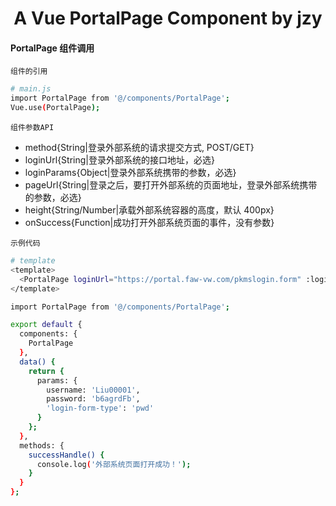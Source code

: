 <h1 align="center">
  A Vue PortalPage Component by jzy
</h1>

#### PortalPage 组件调用

`组件的引用`

```bash
# main.js
import PortalPage from '@/components/PortalPage';
Vue.use(PortalPage);
```

`组件参数API`

- method{String|登录外部系统的请求提交方式, POST/GET}
- loginUrl{String|登录外部系统的接口地址，必选}
- loginParams{Object|登录外部系统携带的参数，必选}
- pageUrl{String|登录之后，要打开外部系统的页面地址，登录外部系统携带的参数，必选}
- height{String/Number|承载外部系统容器的高度，默认 400px}
- onSuccess{Function|成功打开外部系统页面的事件，没有参数}

`示例代码`

```bash
# template
<template>
  <PortalPage loginUrl="https://portal.faw-vw.com/pkmslogin.form" :loginParams="params" pageUrl="https://portal.faw-vw.com/EP/topicSource/toInsert.do" @onSuccess="successHandle" />
</template>

import PortalPage from '@/components/PortalPage';

export default {
  components: {
    PortalPage
  },
  data() {
    return {
      params: {
        username: 'Liu00001',
        password: 'b6agrdFb',
        'login-form-type': 'pwd'
      }
    };
  },
  methods: {
    successHandle() {
      console.log('外部系统页面打开成功！');
    }
  }
};
```
